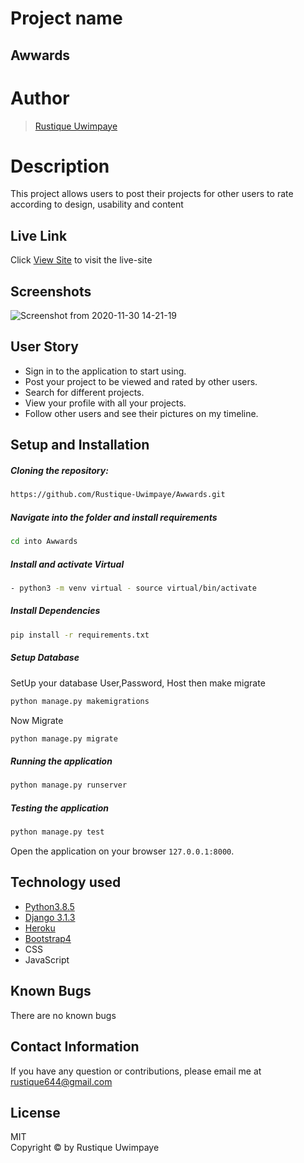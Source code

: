# Project name

## **Awwards**

# Author

>[Rustique Uwimpaye](https://github.com/Rustique-Uwimpaye)  
  
# Description  
This project allows users to post their projects for other users to rate according to design, usability and content 

##  Live Link  
 Click [View Site](lerustique-awwards.herokuapp.com/)  to visit the live-site
  
## Screenshots 

![Screenshot from 2020-11-30 14-21-19](https://user-images.githubusercontent.com/68597043/100606303-484b6900-331a-11eb-9ce3-935dda9b9d38.png)
 
## User Story  
  
* Sign in to the application to start using.  
* Post your project to be viewed and rated by other users. 
* Search for different projects.  
* View your profile with all your projects.  
* Follow other users and see their pictures on my timeline.  
  
## Setup and Installation  
 
##### Cloning the repository:  
 ```bash 
 https://github.com/Rustique-Uwimpaye/Awwards.git
```
##### Navigate into the folder and install requirements  
 ```bash 
cd into Awwards
```
##### Install and activate Virtual  
 ```bash 
- python3 -m venv virtual - source virtual/bin/activate  
```  
##### Install Dependencies  
 ```bash 
 pip install -r requirements.txt 
```  
 ##### Setup Database  
  SetUp your database User,Password, Host then make migrate  
 ```bash 
python manage.py makemigrations
 ``` 
 Now Migrate  
 ```bash 
 python manage.py migrate 
```

##### Running the application  
 ```bash 
 python manage.py runserver 
```
##### Testing the application  
 ```bash 
 python manage.py test 
```
Open the application on your browser `127.0.0.1:8000`.  
  
  
## Technology used  
  
* [Python3.8.5](https://www.python.org/)  
* [Django 3.1.3](https://docs.djangoproject.com/en/2.2/)  
* [Heroku](https://heroku.com)  
* [Bootstrap4](https://getbootstrap.com/)
* CSS
* JavaScript 
  
  
## Known Bugs  
There are no known bugs 
  
## Contact Information   
If you have any question or contributions, please email me at rustique644@gmail.com
  
## License 

MIT <br>
Copyright © by Rustique Uwimpaye